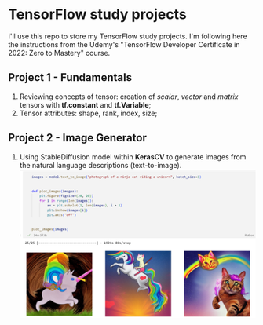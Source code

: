 # TensorFlow study projects
I'll use this repo to store my TensorFlow study projects. I'm following here the instructions from the Udemy's "TensorFlow Developer Certificate in 2022: Zero to Mastery" course.

## Project 1 - Fundamentals
1. Reviewing concepts of tensor: creation of *scalar*, *vector* and *matrix* tensors with **tf.constant** and **tf.Variable**;
2. Tensor attributes: shape, rank, index, size;

## Project 2 - Image Generator
1. Using StableDiffusion model within **KerasCV** to generate images from the natural language descriptions (text-to-image). 
![screenshot_2.1](images/Project2_KerasCV.png)
